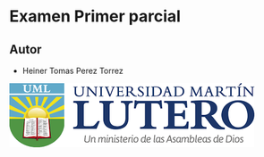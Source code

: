  # Examen Primer parcial 

 ## Autor

 - Heiner Tomas Perez Torrez

<img src="imagenes/logo-uml.png" alt="UML">
